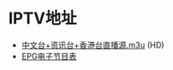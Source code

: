 # IPTV地址
- [中文台+资讯台+香港台直播源.m3u](https://raw.githubusercontent.com/YipSzeho/PHTV/master/live.m3u) (HD)
- [EPG电子节目表](http://epg.51zmt.top:8000/gat.xml)
